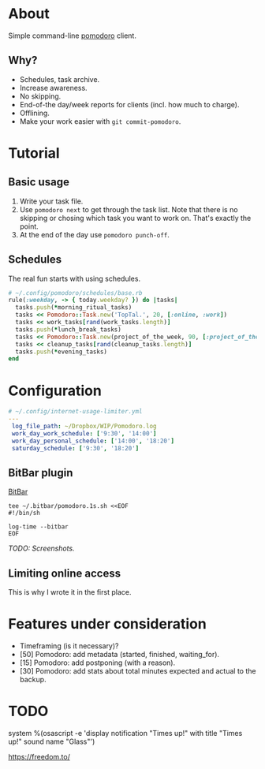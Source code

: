 # About

Simple command-line [pomodoro](http://cirillocompany.de/pages/pomodoro-technique) client.

## Why?

- Schedules, task archive.
- Increase awareness.
- No skipping.
- End-of-the day/week reports for clients (incl. how much to charge).
- Offlining.
- Make your work easier with `git commit-pomodoro`.

# Tutorial

## Basic usage

1. Write your task file.
2. Use `pomodoro next` to get through the task list.
   Note that there is no skipping or chosing which task you want to work on.
   That's exactly the point.
3. At the end of the day use `pomodoro punch-off`.

## Schedules

The real fun starts with using schedules.

```ruby
# ~/.config/pomodoro/schedules/base.rb
rule(:weekday, -> { today.weekday? }) do |tasks|
  tasks.push(*morning_ritual_tasks)
  tasks << Pomodoro::Task.new('TopTal.', 20, [:online, :work])
  tasks << work_tasks[rand(work_tasks.length)]
  tasks.push(*lunch_break_tasks)
  tasks << Pomodoro::Task.new(project_of_the_week, 90, [:project_of_the_week, :online])
  tasks << cleanup_tasks[rand(cleanup_tasks.length)]
  tasks.push(*evening_tasks)
end
```

# Configuration

```yaml
# ~/.config/internet-usage-limiter.yml
---
 log_file_path: ~/Dropbox/WIP/Pomodoro.log
 work_day_work_schedule: ['9:30', '14:00']
 work_day_personal_schedule: ['14:00', '18:20']
 saturday_schedule: ['9:30', '18:20']
```
## BitBar plugin

[BitBar](https://getbitbar.com/)

```shell
tee ~/.bitbar/pomodoro.1s.sh <<EOF
#!/bin/sh

log-time --bitbar
EOF
```

_TODO: Screenshots._

## Limiting online access

This is why I wrote it in the first place.

# Features under consideration

- Timeframing (is it necessary)?
- [50] Pomodoro: add metadata (started, finished, waiting_for).
- [15] Pomodoro: add postponing (with a reason).
- [30] Pomodoro: add stats about total minutes expected and actual to the backup.

# TODO
 system %(osascript -e 'display notification "Times up!" with title "Times up!" sound name "Glass"')

https://freedom.to/
